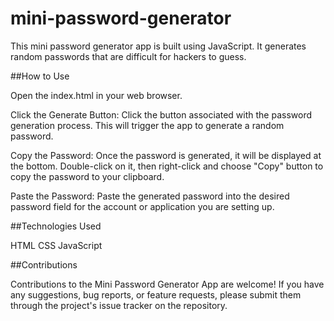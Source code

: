 # mini-password-generator

This mini password generator app is built using JavaScript. It generates random passwords that are difficult for hackers to guess.

##How to Use

Open the index.html in your web browser.

Click the Generate Button: Click the button associated with the password generation process. This will trigger the app to generate a random password.

Copy the Password: Once the password is generated, it will be displayed at the bottom. Double-click on it, then right-click and choose "Copy" button to copy the password to your clipboard.

Paste the Password: Paste the generated password into the desired password field for the account or application you are setting up.

##Technologies Used

HTML
CSS
JavaScript

##Contributions

Contributions to the Mini Password Generator App are welcome! If you have any suggestions, bug reports, or feature requests, please submit them through the project's issue tracker on the repository.
